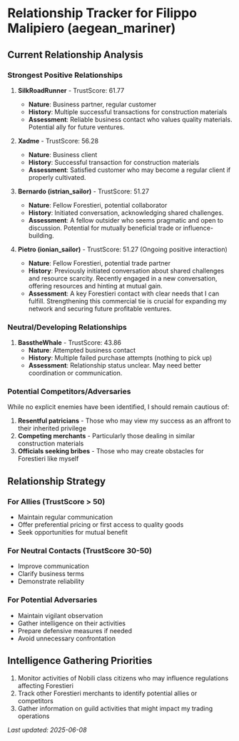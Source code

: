 # Relationship Tracker for Filippo Malipiero (aegean_mariner)

## Current Relationship Analysis

### Strongest Positive Relationships

1. **SilkRoadRunner** - TrustScore: 61.77
   - **Nature**: Business partner, regular customer
   - **History**: Multiple successful transactions for construction materials
   - **Assessment**: Reliable business contact who values quality materials. Potential ally for future ventures.

2. **Xadme** - TrustScore: 56.28
   - **Nature**: Business client
   - **History**: Successful transaction for construction materials
   - **Assessment**: Satisfied customer who may become a regular client if properly cultivated.

3. **Bernardo (istrian_sailor)** - TrustScore: 51.27
   - **Nature**: Fellow Forestieri, potential collaborator
   - **History**: Initiated conversation, acknowledging shared challenges.
   - **Assessment**: A fellow outsider who seems pragmatic and open to discussion. Potential for mutually beneficial trade or influence-building.

4. **Pietro (ionian_sailor)** - TrustScore: 51.27 (Ongoing positive interaction)
   - **Nature**: Fellow Forestieri, potential trade partner
   - **History**: Previously initiated conversation about shared challenges and resource scarcity. Recently engaged in a new conversation, offering resources and hinting at mutual gain.
   - **Assessment**: A key Forestieri contact with clear needs that I can fulfill. Strengthening this commercial tie is crucial for expanding my network and securing future profitable ventures.

### Neutral/Developing Relationships

1. **BasstheWhale** - TrustScore: 43.86
   - **Nature**: Attempted business contact
   - **History**: Multiple failed purchase attempts (nothing to pick up)
   - **Assessment**: Relationship status unclear. May need better coordination or communication.

### Potential Competitors/Adversaries

While no explicit enemies have been identified, I should remain cautious of:

1. **Resentful patricians** - Those who may view my success as an affront to their inherited privilege
2. **Competing merchants** - Particularly those dealing in similar construction materials
3. **Officials seeking bribes** - Those who may create obstacles for Forestieri like myself

## Relationship Strategy

### For Allies (TrustScore > 50)
- Maintain regular communication
- Offer preferential pricing or first access to quality goods
- Seek opportunities for mutual benefit

### For Neutral Contacts (TrustScore 30-50)
- Improve communication
- Clarify business terms
- Demonstrate reliability

### For Potential Adversaries
- Maintain vigilant observation
- Gather intelligence on their activities
- Prepare defensive measures if needed
- Avoid unnecessary confrontation

## Intelligence Gathering Priorities

1. Monitor activities of Nobili class citizens who may influence regulations affecting Forestieri
2. Track other Forestieri merchants to identify potential allies or competitors
3. Gather information on guild activities that might impact my trading operations

*Last updated: 2025-06-08*
